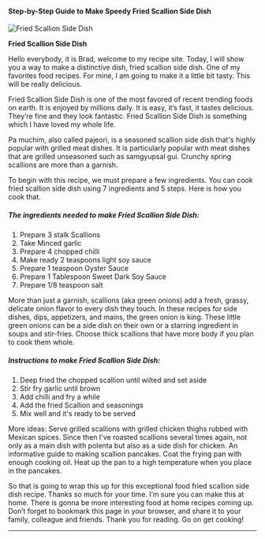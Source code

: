             

#### Step-by-Step Guide to Make Speedy Fried Scallion Side Dish

![Fried Scallion Side Dish](https://img-global.cpcdn.com/recipes/0f7fac9fc5421e0c/751x532cq70/fried-scallion-side-dish-recipe-main-photo.jpg)

**Fried Scallion Side Dish**

Hello everybody, it is Brad, welcome to my recipe site. Today, I will show you a way to make a distinctive dish, fried scallion side dish. One of my favorites food recipes. For mine, I am going to make it a little bit tasty. This will be really delicious.

Fried Scallion Side Dish is one of the most favored of recent trending foods on earth. It is enjoyed by millions daily. It is easy, it’s fast, it tastes delicious. They’re fine and they look fantastic. Fried Scallion Side Dish is something which I have loved my whole life.

Pa muchim, also called pajeori, is a seasoned scallion side dish that's highly popular with grilled meat dishes. It is particularly popular with meat dishes that are grilled unseasoned such as samgyupsal gui. Crunchy spring scallions are more than a garnish.

To begin with this recipe, we must prepare a few ingredients. You can cook fried scallion side dish using 7 ingredients and 5 steps. Here is how you cook that.

##### The ingredients needed to make Fried Scallion Side Dish:

1.  Prepare 3 stalk Scallions
2.  Take Minced garlic
3.  Prepare 4 chopped chilli
4.  Make ready 2 teaspoons light soy sauce
5.  Prepare 1 teaspoon Oyster Sauce
6.  Prepare 1 Tablespoon Sweet Dark Soy Sauce
7.  Prepare 1/8 teaspoon salt

More than just a garnish, scallions (aka green onions) add a fresh, grassy, delicate onion flavor to every dish they touch. In these recipes for side dishes, dips, appetizers, and mains, the green onion is king. These little green onions can be a side dish on their own or a starring ingredient in soups and stir-fries. Choose thick scallions that have more body if you plan to cook them whole.

##### Instructions to make Fried Scallion Side Dish:

1.  Deep fried the chopped scallion until wilted and set aside
2.  Stir fry garlic until brown
3.  Add chilli and fry a while
4.  Add the fried Scallion and seasonings
5.  Mix well and it's ready to be served

More ideas: Serve grilled scallions with grilled chicken thighs rubbed with Mexican spices. Since then I've roasted scallions several times again, not only as a main dish with polenta but also as a side dish for chicken. An informative guide to making scallion pancakes. Coat the frying pan with enough cooking oil. Heat up the pan to a high temperature when you place in the pancakes.

So that is going to wrap this up for this exceptional food fried scallion side dish recipe. Thanks so much for your time. I’m sure you can make this at home. There is gonna be more interesting food at home recipes coming up. Don’t forget to bookmark this page in your browser, and share it to your family, colleague and friends. Thank you for reading. Go on get cooking!

* * *